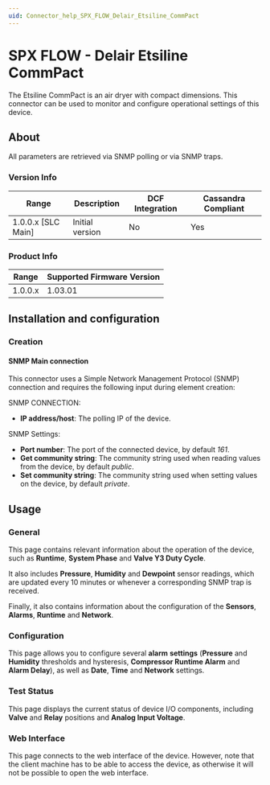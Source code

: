 ```yaml
---
uid: Connector_help_SPX_FLOW_Delair_Etsiline_CommPact
---
```


# SPX FLOW - Delair Etsiline CommPact

The Etsiline CommPact is an air dryer with compact dimensions. This connector can be used to monitor and configure operational settings of this device.

## About

All parameters are retrieved via SNMP polling or via SNMP traps.

### Version Info

| Range | Description | DCF Integration | Cassandra Compliant |
|----------------------|-----------------|---------------------|-------------------------|
| 1.0.0.x [SLC Main]   | Initial version | No                  | Yes                     |

### Product Info

| Range | Supported Firmware Version |
|------------------|-----------------------------|
| 1.0.0.x          | 1.03.01                     |

## Installation and configuration

### Creation

#### SNMP Main connection

This connector uses a Simple Network Management Protocol (SNMP) connection and requires the following input during element creation:

SNMP CONNECTION:

- **IP address/host**: The polling IP of the device.

SNMP Settings:

- **Port number**: The port of the connected device, by default *161*.
- **Get community string**: The community string used when reading values from the device, by default *public*.
- **Set community string**: The community string used when setting values on the device, by default *private*.

## Usage

### General

This page contains relevant information about the operation of the device, such as **Runtime**, **System Phase** and **Valve Y3 Duty Cycle**.

It also includes **Pressure**, **Humidity** and **Dewpoint** sensor readings, which are updated every 10 minutes or whenever a corresponding SNMP trap is received.

Finally, it also contains information about the configuration of the **Sensors**, **Alarms**, **Runtime** and **Network**.

### Configuration

This page allows you to configure several **alarm** **settings** (**Pressure** and **Humidity** thresholds and hysteresis, **Compressor Runtime Alarm** and **Alarm Delay**), as well as **Date**, **Time** and **Network** settings.

### Test Status

This page displays the current status of device I/O components, including **Valve** and **Relay** positions and **Analog Input Voltage**.

### Web Interface

This page connects to the web interface of the device. However, note that the client machine has to be able to access the device, as otherwise it will not be possible to open the web interface.
